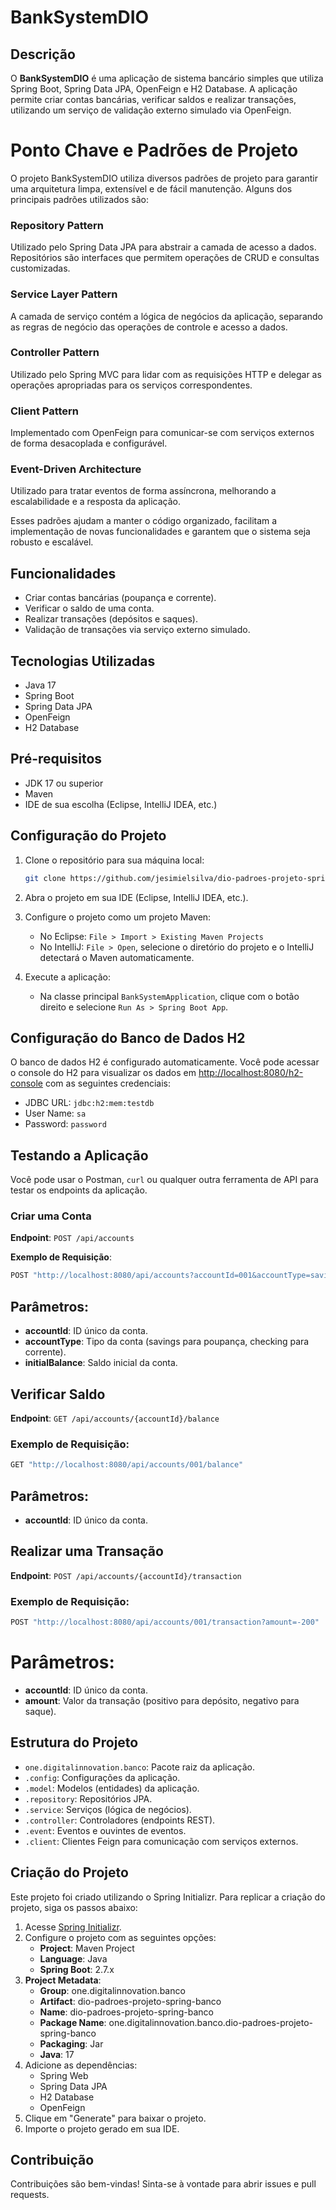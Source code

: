 # BankSystemDIO

## Descrição

O **BankSystemDIO** é uma aplicação de sistema bancário simples que utiliza Spring Boot, Spring Data JPA, OpenFeign e H2 Database. A aplicação permite criar contas bancárias, verificar saldos e realizar transações, utilizando um serviço de validação externo simulado via OpenFeign.

# Ponto Chave e Padrões de Projeto

O projeto BankSystemDIO utiliza diversos padrões de projeto para garantir uma arquitetura limpa, extensível e de fácil manutenção. Alguns dos principais padrões utilizados são:

### Repository Pattern
Utilizado pelo Spring Data JPA para abstrair a camada de acesso a dados. Repositórios são interfaces que permitem operações de CRUD e consultas customizadas.

### Service Layer Pattern
A camada de serviço contém a lógica de negócios da aplicação, separando as regras de negócio das operações de controle e acesso a dados.

### Controller Pattern
Utilizado pelo Spring MVC para lidar com as requisições HTTP e delegar as operações apropriadas para os serviços correspondentes.

### Client Pattern
Implementado com OpenFeign para comunicar-se com serviços externos de forma desacoplada e configurável.

### Event-Driven Architecture
Utilizado para tratar eventos de forma assíncrona, melhorando a escalabilidade e a resposta da aplicação.

Esses padrões ajudam a manter o código organizado, facilitam a implementação de novas funcionalidades e garantem que o sistema seja robusto e escalável.

## Funcionalidades

- Criar contas bancárias (poupança e corrente).
- Verificar o saldo de uma conta.
- Realizar transações (depósitos e saques).
- Validação de transações via serviço externo simulado.

## Tecnologias Utilizadas

- Java 17
- Spring Boot
- Spring Data JPA
- OpenFeign
- H2 Database

## Pré-requisitos

- JDK 17 ou superior
- Maven
- IDE de sua escolha (Eclipse, IntelliJ IDEA, etc.)

## Configuração do Projeto

1. Clone o repositório para sua máquina local:
    ```bash
    git clone https://github.com/jesimielsilva/dio-padroes-projeto-spring-banco
    ```

2. Abra o projeto em sua IDE (Eclipse, IntelliJ IDEA, etc.).

3. Configure o projeto como um projeto Maven:
    - No Eclipse: `File > Import > Existing Maven Projects`
    - No IntelliJ: `File > Open`, selecione o diretório do projeto e o IntelliJ detectará o Maven automaticamente.

4. Execute a aplicação:
    - Na classe principal `BankSystemApplication`, clique com o botão direito e selecione `Run As > Spring Boot App`.

## Configuração do Banco de Dados H2

O banco de dados H2 é configurado automaticamente. Você pode acessar o console do H2 para visualizar os dados em [http://localhost:8080/h2-console](http://localhost:8080/h2-console) com as seguintes credenciais:
- JDBC URL: `jdbc:h2:mem:testdb`
- User Name: `sa`
- Password: `password`

## Testando a Aplicação

Você pode usar o Postman, `curl` ou qualquer outra ferramenta de API para testar os endpoints da aplicação.

### Criar uma Conta

**Endpoint**: `POST /api/accounts`

**Exemplo de Requisição**:
```bash
POST "http://localhost:8080/api/accounts?accountId=001&accountType=savings&initialBalance=1000"
```
## Parâmetros:

- **accountId**: ID único da conta.
- **accountType**: Tipo da conta (savings para poupança, checking para corrente).
- **initialBalance**: Saldo inicial da conta.

## Verificar Saldo

**Endpoint**: `GET /api/accounts/{accountId}/balance`

### Exemplo de Requisição:

```bash
GET "http://localhost:8080/api/accounts/001/balance"
```
## Parâmetros:

- **accountId**: ID único da conta.

## Realizar uma Transação

**Endpoint**: `POST /api/accounts/{accountId}/transaction`

### Exemplo de Requisição:

```bash
POST "http://localhost:8080/api/accounts/001/transaction?amount=-200"
```
# Parâmetros:

- **accountId**: ID único da conta.
- **amount**: Valor da transação (positivo para depósito, negativo para saque).

## Estrutura do Projeto

- `one.digitalinnovation.banco`: Pacote raiz da aplicação.
- `.config`: Configurações da aplicação.
- `.model`: Modelos (entidades) da aplicação.
- `.repository`: Repositórios JPA.
- `.service`: Serviços (lógica de negócios).
- `.controller`: Controladores (endpoints REST).
- `.event`: Eventos e ouvintes de eventos.
- `.client`: Clientes Feign para comunicação com serviços externos.

## Criação do Projeto

Este projeto foi criado utilizando o Spring Initializr. Para replicar a criação do projeto, siga os passos abaixo:

1. Acesse [Spring Initializr](https://start.spring.io/).
2. Configure o projeto com as seguintes opções:
   - **Project**: Maven Project
   - **Language**: Java
   - **Spring Boot**: 2.7.x
3. **Project Metadata**:
   - **Group**: one.digitalinnovation.banco
   - **Artifact**: dio-padroes-projeto-spring-banco
   - **Name**: dio-padroes-projeto-spring-banco
   - **Package Name**: one.digitalinnovation.banco.dio-padroes-projeto-spring-banco
   - **Packaging**: Jar
   - **Java**: 17
4. Adicione as dependências:
   - Spring Web
   - Spring Data JPA
   - H2 Database
   - OpenFeign
5. Clique em "Generate" para baixar o projeto.
6. Importe o projeto gerado em sua IDE.

## Contribuição

Contribuições são bem-vindas! Sinta-se à vontade para abrir issues e pull requests.


